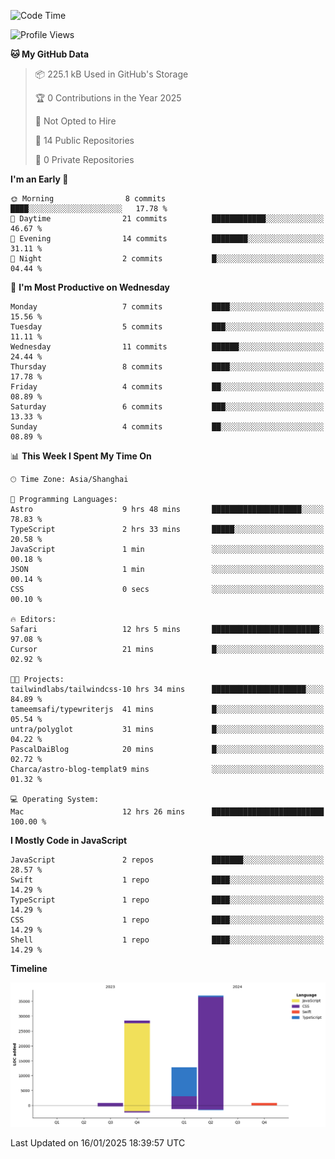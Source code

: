 <!--
**PascalDai/PascalDai** is a ✨ _special_ ✨ repository because its `README.md` (this file) appears on your GitHub profile.

Here are some ideas to get you started:

- 🔭 I’m currently working on ...
- 🌱 I’m currently learning ...
- 👯 I’m looking to collaborate on ...
- 🤔 I’m looking for help with ...
- 💬 Ask me about ...
- 📫 How to reach me: ...
- 😄 Pronouns: ...
- ⚡ Fun fact: ...
-->

<!--START_SECTION:waka-->
![Code Time](http://img.shields.io/badge/Code%20Time-785%20hrs%2020%20mins-blue)

![Profile Views](http://img.shields.io/badge/Profile%20Views-0-blue)

**🐱 My GitHub Data** 

> 📦 225.1 kB Used in GitHub's Storage 
 > 
> 🏆 0 Contributions in the Year 2025
 > 
> 🚫 Not Opted to Hire
 > 
> 📜 14 Public Repositories 
 > 
> 🔑 0 Private Repositories 
 > 
**I'm an Early 🐤** 

```text
🌞 Morning                8 commits           ████░░░░░░░░░░░░░░░░░░░░░   17.78 % 
🌆 Daytime                21 commits          ████████████░░░░░░░░░░░░░   46.67 % 
🌃 Evening                14 commits          ████████░░░░░░░░░░░░░░░░░   31.11 % 
🌙 Night                  2 commits           █░░░░░░░░░░░░░░░░░░░░░░░░   04.44 % 
```
📅 **I'm Most Productive on Wednesday** 

```text
Monday                   7 commits           ████░░░░░░░░░░░░░░░░░░░░░   15.56 % 
Tuesday                  5 commits           ███░░░░░░░░░░░░░░░░░░░░░░   11.11 % 
Wednesday                11 commits          ██████░░░░░░░░░░░░░░░░░░░   24.44 % 
Thursday                 8 commits           ████░░░░░░░░░░░░░░░░░░░░░   17.78 % 
Friday                   4 commits           ██░░░░░░░░░░░░░░░░░░░░░░░   08.89 % 
Saturday                 6 commits           ███░░░░░░░░░░░░░░░░░░░░░░   13.33 % 
Sunday                   4 commits           ██░░░░░░░░░░░░░░░░░░░░░░░   08.89 % 
```


📊 **This Week I Spent My Time On** 

```text
🕑︎ Time Zone: Asia/Shanghai

💬 Programming Languages: 
Astro                    9 hrs 48 mins       ████████████████████░░░░░   78.83 % 
TypeScript               2 hrs 33 mins       █████░░░░░░░░░░░░░░░░░░░░   20.58 % 
JavaScript               1 min               ░░░░░░░░░░░░░░░░░░░░░░░░░   00.18 % 
JSON                     1 min               ░░░░░░░░░░░░░░░░░░░░░░░░░   00.14 % 
CSS                      0 secs              ░░░░░░░░░░░░░░░░░░░░░░░░░   00.10 % 

🔥 Editors: 
Safari                   12 hrs 5 mins       ████████████████████████░   97.08 % 
Cursor                   21 mins             █░░░░░░░░░░░░░░░░░░░░░░░░   02.92 % 

🐱‍💻 Projects: 
tailwindlabs/tailwindcss-10 hrs 34 mins      █████████████████████░░░░   84.89 % 
tameemsafi/typewriterjs  41 mins             █░░░░░░░░░░░░░░░░░░░░░░░░   05.54 % 
untra/polyglot           31 mins             █░░░░░░░░░░░░░░░░░░░░░░░░   04.22 % 
PascalDaiBlog            20 mins             █░░░░░░░░░░░░░░░░░░░░░░░░   02.72 % 
Charca/astro-blog-templat9 mins              ░░░░░░░░░░░░░░░░░░░░░░░░░   01.32 % 

💻 Operating System: 
Mac                      12 hrs 26 mins      █████████████████████████   100.00 % 
```

**I Mostly Code in JavaScript** 

```text
JavaScript               2 repos             ███████░░░░░░░░░░░░░░░░░░   28.57 % 
Swift                    1 repo              ████░░░░░░░░░░░░░░░░░░░░░   14.29 % 
TypeScript               1 repo              ████░░░░░░░░░░░░░░░░░░░░░   14.29 % 
CSS                      1 repo              ████░░░░░░░░░░░░░░░░░░░░░   14.29 % 
Shell                    1 repo              ████░░░░░░░░░░░░░░░░░░░░░   14.29 % 
```



**Timeline**

![Lines of Code chart](https://raw.githubusercontent.com/PascalDai/PascalDai/main/assets/bar_graph.png)


 Last Updated on 16/01/2025 18:39:57 UTC
<!--END_SECTION:waka-->
